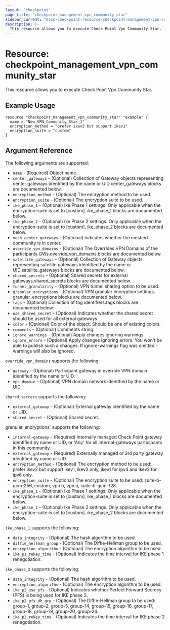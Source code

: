 ```yaml
---
layout: "checkpoint"
page_title: "checkpoint_management_vpn_community_star"
sidebar_current: "docs-checkpoint-resource-checkpoint-management-vpn-community-star"
description: |-
  This resource allows you to execute Check Point Vpn Community Star.
---
```


# Resource: checkpoint_management_vpn_community_star

This resource allows you to execute Check Point Vpn Community Star.

## Example Usage


```hcl
resource "checkpoint_management_vpn_community_star" "example" {
  name = "New_VPN_Community_Star_1"
  encryption_method = "prefer ikev2 but support ikev1"
  encryption_suite = "custom"
}
```

## Argument Reference

The following arguments are supported:

* `name` - (Required) Object name. 
* `center_gateways` - (Optional) Collection of Gateway objects representing center gateways identified by the name or UID.center_gateways blocks are documented below.
* `encryption_method` - (Optional) The encryption method to be used. 
* `encryption_suite` - (Optional) The encryption suite to be used. 
* `ike_phase_1` - (Optional) Ike Phase 1 settings. Only applicable when the encryption-suite is set to [custom]. ike_phase_1 blocks are documented below.
* `ike_phase_2` - (Optional) Ike Phase 2 settings. Only applicable when the encryption-suite is set to [custom]. ike_phase_2 blocks are documented below.
* `mesh_center_gateways` - (Optional) Indicates whether the meshed community is in center. 
* `override_vpn_domains` - (Optional) The Overrides VPN Domains of the participants GWs.override_vpn_domains blocks are documented below.
* `satellite_gateways` - (Optional) Collection of Gateway objects representing satellite gateways identified by the name or UID.satellite_gateways blocks are documented below.
* `shared_secrets` - (Optional) Shared secrets for external gateways.shared_secrets blocks are documented below.
* `tunnel_granularity` - (Optional) VPN tunnel sharing option to be used.
* `granular_encryptions` - (Optional) VPN granular encryption settings. granular_encryptions blocks are documented below.
* `tags` - (Optional) Collection of tag identifiers.tags blocks are documented below.
* `use_shared_secret` - (Optional) Indicates whether the shared secret should be used for all external gateways. 
* `color` - (Optional) Color of the object. Should be one of existing colors. 
* `comments` - (Optional) Comments string. 
* `ignore_warnings` - (Optional) Apply changes ignoring warnings. 
* `ignore_errors` - (Optional) Apply changes ignoring errors. You won't be able to publish such a changes. If ignore-warnings flag was omitted - warnings will also be ignored. 


`override_vpn_domains` supports the following:

* `gateway` - (Optional) Participant gateway in override VPN domain identified by the name or UID. 
* `vpn_domain` - (Optional) VPN domain network identified by the name or UID. 


`shared_secrets` supports the following:

* `external_gateway` - (Optional) External gateway identified by the name or UID. 
* `shared_secret` - (Optional) Shared secret.


granular_encryptions` supports the following:

* `internal-gateway` - (Required) Internally managed Check Point gateway identified by name or UID, or 'Any' for all internal-gateways participants in this community.
* `external_gateway` - (Required) Externally managed or 3rd party gateway identified by name or UID.
* `encryption_method` - (Optional) The encryption method to be used: prefer ikev2 but support ikev1, ikev2 only, ikev1 for ipv4 and ikev2 for ipv6 only.
* `encryption_suite` - (Optional) The encryption suite to be used: suite-b-gcm-256, custom, vpn b, vpn a, suite-b-gcm-128.
* `ike_phase_1` - (Optional) Ike Phase 1 settings. Only applicable when the encryption-suite is set to [custom]. ike_phase_1 blocks are documented below.
* `ike_phase_2` - (Optional) Ike Phase 2 settings. Only applicable when the encryption-suite is set to [custom]. ike_phase_2 blocks are documented below.


`ike_phase_1` supports the following:

* `data_integrity` - (Optional) The hash algorithm to be used.
* `diffie_hellman_group` - (Optional) The Diffie-Hellman group to be used.
* `encryption_algorithm` - (Optional) The encryption algorithm to be used.
* `ike_p1_rekey_time` - (Optional) Indicates the time interval for IKE phase 1 renegotiation.


`ike_phase_2` supports the following:

* `data_integrity` - (Optional) The hash algorithm to be used.
* `encryption_algorithm` - (Optional) The encryption algorithm to be used.
* `ike_p2_use_pfs` - (Optional) Indicates whether Perfect Forward Secrecy (PFS) is being used for IKE phase 2.
* `ike_p2_pfs_dh_grp` - (Optional) The Diffie-Hellman group to be used: group-1, group-2, group-5, group-14, group-15, group-16, group-17, group-18, group-19, group-20, group-24.
* `ike_p2_rekey_time` - (Optional) Indicates the time interval for IKE phase 2 renegotiation.